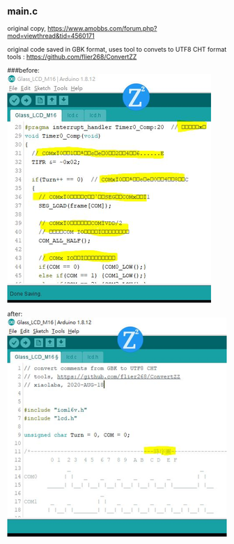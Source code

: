 
## main.c
original copy, https://www.amobbs.com/forum.php?mod=viewthread&tid=4560171    

original code saved in GBK format, uses tool to convets to UTF8 CHT format  
tools : https://github.com/flier268/ConvertZZ  

###before:  
![GBK_display_NG.JPG](GBK_display_NG.JPG)  
  
after:  
![UTF8_CHT_display_OK.JPG](UTF8_CHT_display_OK.JPG)  





